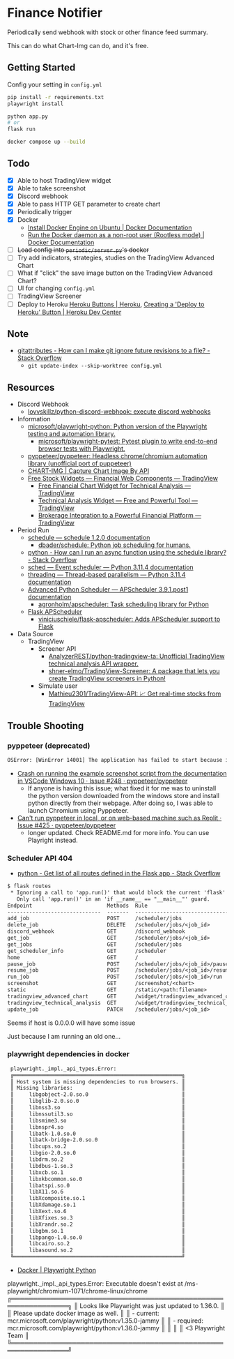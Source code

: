 # Finance Notifier

Periodically send webhook with stock or other finance feed summary.

This can do what Chart-Img can do, and it's free.

## Getting Started

Config your setting in `config.yml`

```sh
pip install -r requirements.txt
playwright install

python app.py
# or
flask run
```

```sh
docker compose up --build
```

## Todo

- [X] Able to host TradingView widget
- [X] Able to take screenshot
- [X] Discord webhook
- [X] Able to pass HTTP GET parameter to create chart
- [X] Periodically trigger
- [X] Docker
  - [Install Docker Engine on Ubuntu | Docker Documentation](https://docs.docker.com/engine/install/ubuntu/#install-using-the-convenience-script)
  - [Run the Docker daemon as a non-root user (Rootless mode) | Docker Documentation](https://docs.docker.com/engine/security/rootless/)
- [ ] ~~Load config into `periodic/server.py`'s docker~~
- [ ] Try add indicators, strategies, studies on the TradingView Advanced Chart
- [ ] What if "click" the save image button on the TradingView Advanced Chart?
- [ ] UI for changing `config.yml`
- [ ] TradingView Screener
- [ ] Deploy to Heroku [Heroku Buttons | Heroku](https://www.heroku.com/elements/buttons), [Creating a 'Deploy to Heroku' Button | Heroku Dev Center](https://devcenter.heroku.com/articles/heroku-button)

## Note

- [gitattributes - How can I make git ignore future revisions to a file? - Stack Overflow](https://stackoverflow.com/questions/4348590/how-can-i-make-git-ignore-future-revisions-to-a-file)
  - `git update-index --skip-worktree config.yml`

## Resources

- Discord Webhook
  - [lovvskillz/python-discord-webhook: execute discord webhooks](https://github.com/lovvskillz/python-discord-webhook)
- Information
  - [microsoft/playwright-python: Python version of the Playwright testing and automation library.](https://github.com/microsoft/playwright-python)
    - [microsoft/playwright-pytest: Pytest plugin to write end-to-end browser tests with Playwright.](https://github.com/microsoft/playwright-pytest)
  - [pyppeteer/pyppeteer: Headless chrome/chromium automation library (unofficial port of puppeteer)](https://github.com/pyppeteer/pyppeteer)
  - [CHART-IMG | Capture Chart Image By API](https://chart-img.com/)
  - [Free Stock Widgets — Financial Web Components — TradingView](https://www.tradingview.com/widget/)
    - [Free Financial Chart Widget for Technical Analysis — TradingView](https://www.tradingview.com/widget/advanced-chart/)
    - [Technical Analysis Widget — Free and Powerful Tool — TradingView](https://www.tradingview.com/widget/technical-analysis/)
    - [Brokerage Integration to a Powerful Financial Platform — TradingView](https://www.tradingview.com/brokerage-integration/)
- Period Run
  - [schedule — schedule 1.2.0 documentation](https://schedule.readthedocs.io/en/stable/)
    - [dbader/schedule: Python job scheduling for humans.](https://github.com/dbader/schedule)
  - [python - How can I run an async function using the schedule library? - Stack Overflow](https://stackoverflow.com/questions/51530012/how-can-i-run-an-async-function-using-the-schedule-library)
  - [sched — Event scheduler — Python 3.11.4 documentation](https://docs.python.org/3/library/sched.html)
  - [threading — Thread-based parallelism — Python 3.11.4 documentation](https://docs.python.org/3/library/threading.html#timer-objects)
  - [Advanced Python Scheduler — APScheduler 3.9.1.post1 documentation](https://apscheduler.readthedocs.io/en/stable/index.html)
    - [agronholm/apscheduler: Task scheduling library for Python](https://github.com/agronholm/apscheduler)
  - [Flask APScheduler](https://viniciuschiele.github.io/flask-apscheduler/)
    - [viniciuschiele/flask-apscheduler: Adds APScheduler support to Flask](https://github.com/viniciuschiele/flask-apscheduler)
- Data Source
  - TradingView
    - Screener API
      - [AnalyzerREST/python-tradingview-ta: Unofficial TradingView technical analysis API wrapper.](https://github.com/AnalyzerREST/python-tradingview-ta)
      - [shner-elmo/TradingView-Screener: A package that lets you create TradingView screeners in Python!](https://github.com/shner-elmo/TradingView-Screener)
    - Simulate user
      - [Mathieu2301/TradingView-API: 📈 Get real-time stocks from TradingView](https://github.com/Mathieu2301/TradingView-API)

## Trouble Shooting

### pyppeteer (deprecated)

```txt
OSError: [WinError 14001] The application has failed to start because its side-by-side configuration is incorrect. Please see the application event log or use the command-line sxstrace.exe tool for more detail
```

- [Crash on running the example screenshot script from the documentation in VSCode Windows 10 · Issue #248 · pyppeteer/pyppeteer](https://github.com/pyppeteer/pyppeteer/issues/248)
  - If anyone is having this issue; what fixed it for me was to uninstall the python version downloaded from the windows store and install python directly from their webpage. After doing so, I was able to launch Chromium using Pyppeteer.
- [Can't run pyppeteer in local, or on web-based machine such as Replit · Issue #425 · pyppeteer/pyppeteer](https://github.com/pyppeteer/pyppeteer/issues/425)
  - longer updated. Check README.md for more info. You can use Playright instead.

### Scheduler API 404

- [python - Get list of all routes defined in the Flask app - Stack Overflow](https://stackoverflow.com/questions/13317536/get-list-of-all-routes-defined-in-the-flask-app)

```txt
$ flask routes
 * Ignoring a call to 'app.run()' that would block the current 'flask' CLI command.
   Only call 'app.run()' in an 'if __name__ == "__main__"' guard.
Endpoint                        Methods  Rule
------------------------------  -------  --------------------------------------
add_job                         POST     /scheduler/jobs
delete_job                      DELETE   /scheduler/jobs/<job_id>
discord_webhook                 GET      /discord_webhook
get_job                         GET      /scheduler/jobs/<job_id>
get_jobs                        GET      /scheduler/jobs
get_scheduler_info              GET      /scheduler
home                            GET      /
pause_job                       POST     /scheduler/jobs/<job_id>/pause
resume_job                      POST     /scheduler/jobs/<job_id>/resume
run_job                         POST     /scheduler/jobs/<job_id>/run
screenshot                      GET      /screenshot/<chart>
static                          GET      /static/<path:filename>
tradingview_advanced_chart      GET      /widget/tradingview_advanced_chart
tradingview_technical_analysis  GET      /widget/tradingview_technical_analysis
update_job                      PATCH    /scheduler/jobs/<job_id>
```

Seems if host is 0.0.0.0 will have some issue

Just because I am running an old one...

### playwright dependencies in docker

```txt
 playwright._impl._api_types.Error:
 ╔══════════════════════════════════════════════════════╗
 ║ Host system is missing dependencies to run browsers. ║
 ║ Missing libraries:                                   ║
 ║     libgobject-2.0.so.0                              ║
 ║     libglib-2.0.so.0                                 ║
 ║     libnss3.so                                       ║
 ║     libnssutil3.so                                   ║
 ║     libsmime3.so                                     ║
 ║     libnspr4.so                                      ║
 ║     libatk-1.0.so.0                                  ║
 ║     libatk-bridge-2.0.so.0                           ║
 ║     libcups.so.2                                     ║
 ║     libgio-2.0.so.0                                  ║
 ║     libdrm.so.2                                      ║
 ║     libdbus-1.so.3                                   ║
 ║     libxcb.so.1                                      ║
 ║     libxkbcommon.so.0                                ║
 ║     libatspi.so.0                                    ║
 ║     libX11.so.6                                      ║
 ║     libXcomposite.so.1                               ║
 ║     libXdamage.so.1                                  ║
 ║     libXext.so.6                                     ║
 ║     libXfixes.so.3                                   ║
 ║     libXrandr.so.2                                   ║
 ║     libgbm.so.1                                      ║
 ║     libpango-1.0.so.0                                ║
 ║     libcairo.so.2                                    ║
 ║     libasound.so.2                                   ║
 ╚══════════════════════════════════════════════════════╝
```

- [Docker | Playwright Python](https://playwright.dev/python/docs/docker)

playwright._impl._api_types.Error: Executable doesn't exist at /ms-playwright/chromium-1071/chrome-linux/chrome
╔═══════════════════════════════════════════════════════════════╗
║ Looks like Playwright was just updated to 1.36.0.             ║
║ Please update docker image as well.                           ║
║ -  current: mcr.microsoft.com/playwright/python:v1.35.0-jammy ║
║ - required: mcr.microsoft.com/playwright/python:v1.36.0-jammy ║
║                                                               ║
║ <3 Playwright Team                                            ║
╚═══════════════════════════════════════════════════════════════╝
